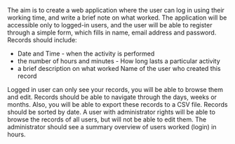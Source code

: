 The aim is to create a web application where the user can log in using their working time, and write a brief note on what worked. The application will be accessible only to logged-in users, and the user will be able to register through a simple form, which fills in name, email address and password. Records should include:
<ul>
<li>Date and Time - when the activity is performed 
<li>the number of hours and minutes - How long lasts a particular activity
<li>a brief description on what worked
Name of the user who created this record
</ul>
Logged in user can only see your records, you will be able to browse them and edit. 
Records should be able to navigate through the days, weeks or months. 
Also, you will be able to export these records to a CSV file. 
Records should be sorted by date. 
A user with administrator rights will be able to browse the records of all users, but will not be able to edit them. 
The administrator should see a summary overview of users worked (login) in hours.
